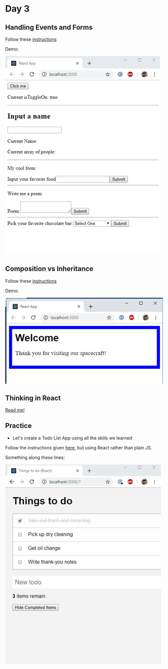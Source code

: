 # Day 3

## Handling Events and Forms

Follow these [instructions](./events-and-forms)

Demo:

![Demo](./events-and-forms/demo.gif)

## Composition vs Inheritance

Follow these [instructions](./composition-and-inheritance)

Demo:

![Demo](./composition-and-inheritance/demo.PNG)

## Thinking in React

[Read me!](https://reactjs.org/docs/thinking-in-react.html)

## Practice

- Let's create a Todo List App using all the skills we learned

Follow the instructions given [here](https://github.com/QDivision/todo-js), but using React rather than plain JS.

Something along these lines:

![Demo](../../todo-react/demo.gif)
